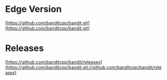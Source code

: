 # Edge Version

[https://github.com/banditcpp/bandit.git](https://github.com/banditcpp/bandit.git)

# Releases

[https://github.com/banditcpp/bandit/releases](https://github.com/banditcpp/bandit.git://github.com/banditcpp/bandit/releases)
